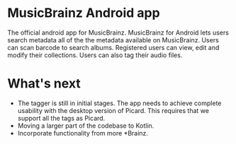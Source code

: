 # MusicBrainz Android app

The official android app for MusicBrainz. MusicBrainz for Android lets users search metadata all of the the metadata available on MusicBrainz. Users can scan barcode to search albums. Registered users can view, edit and modify their collections. Users can also tag their audio files.

# What's next

* The tagger is still in initial stages. The app needs to achieve complete usability with the desktop version of Picard. This requires that we support all the tags as Picard.
* Moving a larger part of the codebase to Kotlin.
* Incorporate functionality from more *Brainz.
